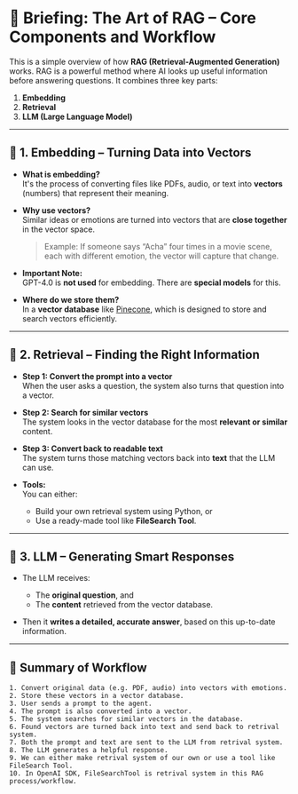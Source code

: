 # 📘 Briefing: The Art of RAG – Core Components and Workflow

This is a simple overview of how **RAG (Retrieval-Augmented Generation)** works. RAG is a powerful method where AI looks up useful information before answering questions. It combines three key parts:

1. **Embedding**
2. **Retrieval**
3. **LLM (Large Language Model)**

---

## 🔢 1. Embedding – Turning Data into Vectors

- **What is embedding?**  
  It's the process of converting files like PDFs, audio, or text into **vectors** (numbers) that represent their meaning.

- **Why use vectors?**  
  Similar ideas or emotions are turned into vectors that are **close together** in the vector space.  
  > Example: If someone says “Acha” four times in a movie scene, each with different emotion, the vector will capture that change.

- **Important Note:**  
  GPT-4.0 is **not used** for embedding. There are **special models** for this.

- **Where do we store them?**  
  In a **vector database** like [Pinecone](https://www.pinecone.io), which is designed to store and search vectors efficiently.

---

## 🔎 2. Retrieval – Finding the Right Information

- **Step 1: Convert the prompt into a vector**  
  When the user asks a question, the system also turns that question into a vector.

- **Step 2: Search for similar vectors**  
  The system looks in the vector database for the most **relevant or similar** content.

- **Step 3: Convert back to readable text**  
  The system turns those matching vectors back into **text** that the LLM can use.

- **Tools:**  
  You can either:
  - Build your own retrieval system using Python, or  
  - Use a ready-made tool like **FileSearch Tool**.

---

## 🤖 3. LLM – Generating Smart Responses

- The LLM receives:
  - The **original question**, and  
  - The **content** retrieved from the vector database.

- Then it **writes a detailed, accurate answer**, based on this up-to-date information.

---

## 🔁 Summary of Workflow

```text
1. Convert original data (e.g. PDF, audio) into vectors with emotions.
2. Store these vectors in a vector database.
3. User sends a prompt to the agent.
4. The prompt is also converted into a vector.
5. The system searches for similar vectors in the database.
6. Found vectors are turned back into text and send back to retrival system.
7. Both the prompt and text are sent to the LLM from retrival system.
8. The LLM generates a helpful response.
9. We can either make retrival system of our own or use a tool like FileSearch Tool.
10. In OpenAI SDK, FileSearchTool is retrival system in this RAG process/workflow.
```